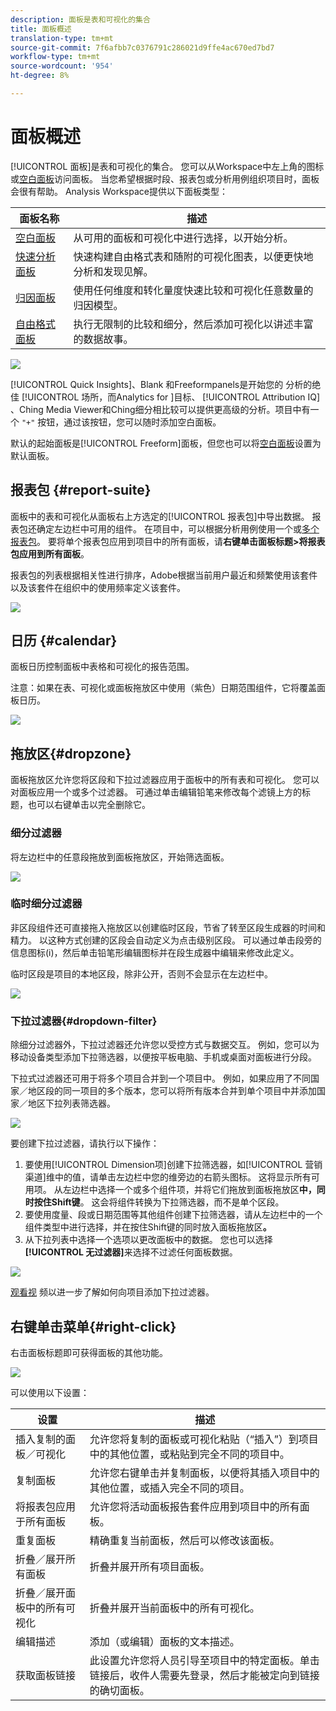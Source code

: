 ```yaml
---
description: 面板是表和可视化的集合
title: 面板概述
translation-type: tm+mt
source-git-commit: 7f6afbb7c0376791c286021d9ffe4ac670ed7bd7
workflow-type: tm+mt
source-wordcount: '954'
ht-degree: 8%

---
```



# 面板概述

[!UICONTROL 面板]是表和可视化的集合。 您可以从Workspace中左上角的图标或[空白面板](/help/analysis-workspace/c-panels/blank-panel.md)访问面板。 当您希望根据时段、报表包或分析用例组织项目时，面板会很有帮助。 Analysis Workspace提供以下面板类型：

| 面板名称 | 描述 |
| --- | --- |
| [空白面板](/help/analysis-workspace/c-panels/blank-panel.md) | 从可用的面板和可视化中进行选择，以开始分析。 |
| [快速分析面板](quickinsight.md) | 快速构建自由格式表和随附的可视化图表，以便更快地分析和发现见解。 |
| [归因面板](attribution.md) | 使用任何维度和转化量度快速比较和可视化任意数量的归因模型。 |
| [自由格式面板](freeform-panel.md) | 执行无限制的比较和细分，然后添加可视化以讲述丰富的数据故事。 |

![](assets/panel-overview.png)

[!UICONTROL Quick Insights]、Blank  和Freeformpanels是开始您的  分析的绝佳 [!UICONTROL 场所，而Analytics for ]目标、 [!UICONTROL Attribution IQ]    、Ching Media Viewer和Ching细分相比较可以提供更高级的分析。项目中有一个 `"+"` 按钮，通过该按钮，您可以随时添加空白面板。

默认的起始面板是[!UICONTROL Freeform]面板，但您也可以将[空白面板](/help/analysis-workspace/c-panels/blank-panel.md)设置为默认面板。

## 报表包 {#report-suite}

面板中的表和可视化从面板右上方选定的[!UICONTROL 报表包]中导出数据。 报表包还确定左边栏中可用的组件。 在项目中，可以根据分析用例使用一个或[多个报表包](https://docs.adobe.com/content/help/zh-Hans/analytics/analyze/analysis-workspace/build-workspace-project/multiple-report-suites.html)。 要将单个报表包应用到项目中的所有面板，请&#x200B;**右键单击面板标题>将报表包应用到所有面板**。

报表包的列表根据相关性进行排序，Adobe根据当前用户最近和频繁使用该套件以及该套件在组织中的使用频率定义该套件。

![](assets/panel-report-suite.png)

## 日历 {#calendar}

面板日历控制面板中表格和可视化的报告范围。

注意：如果在表、可视化或面板拖放区中使用（紫色）日期范围组件，它将覆盖面板日历。

![](assets/panel-calendar.png)

## 拖放区{#dropzone}

面板拖放区允许您将区段和下拉过滤器应用于面板中的所有表和可视化。 您可以对面板应用一个或多个过滤器。 可通过单击编辑铅笔来修改每个滤镜上方的标题，也可以右键单击以完全删除它。

### 细分过滤器

将左边栏中的任意段拖放到面板拖放区，开始筛选面板。

![](assets/segment-filter.png)

### 临时细分过滤器

非区段组件还可直接拖入拖放区以创建临时区段，节省了转至区段生成器的时间和精力。 以这种方式创建的区段会自动定义为点击级别区段。 可以通过单击段旁的信息图标(i)，然后单击铅笔形编辑图标并在段生成器中编辑来修改此定义。

临时区段是项目的本地区段，除非公开，否则不会显示在左边栏中。

![](assets/adhoc-segment-filter.png)

### 下拉过滤器{#dropdown-filter}

除细分过滤器外，下拉过滤器还允许您以受控方式与数据交互。 例如，您可以为移动设备类型添加下拉筛选器，以便按平板电脑、手机或桌面对面板进行分段。

下拉式过滤器还可用于将多个项目合并到一个项目中。 例如，如果应用了不同国家／地区段的同一项目的多个版本，您可以将所有版本合并到单个项目中并添加国家／地区下拉列表筛选器。

![](assets/dropdown-filter-intro.png)

要创建下拉过滤器，请执行以下操作：

1. 要使用[!UICONTROL Dimension项]创建下拉筛选器，如[!UICONTROL 营销渠道]维中的值，请单击左边栏中您的维旁边的右箭头图标。 这将显示所有可用项。 从左边栏中选择一个或多个组件项，并将它们拖放到面板拖放区&#x200B;**中，同时按住Shift键**。 这会将组件转换为下拉筛选器，而不是单个区段。
1. 要使用度量、段或日期范围等其他组件创建下拉筛选器，请从左边栏中的一个组件类型中进行选择，并在按住Shift键的同时放入面板拖放区&#x200B;**。**
1. 从下拉列表中选择一个选项以更改面板中的数据。 您也可以选择&#x200B;**[!UICONTROL 无过滤器]**&#x200B;来选择不过滤任何面板数据。

![](assets/create-dropdown.png)

[观看视](https://docs.adobe.com/content/help/en/analytics-learn/tutorials/analysis-workspace/using-panels/using-panels-to-organize-your-analysis-workspace-projects.html) 频以进一步了解如何向项目添加下拉过滤器。

## 右键单击菜单{#right-click}

右击面板标题即可获得面板的其他功能。

![](assets/right-click-menu.png)

可以使用以下设置：

| 设置 | 描述 |
| --- | --- |
| 插入复制的面板／可视化 | 允许您将复制的面板或可视化粘贴（“插入”）到项目中的其他位置，或粘贴到完全不同的项目中。 |
| 复制面板 | 允许您右键单击并复制面板，以便将其插入项目中的其他位置，或插入完全不同的项目。 |
| 将报表包应用于所有面板 | 允许您将活动面板报告套件应用到项目中的所有面板。 |
| 重复面板 | 精确重复当前面板，然后可以修改该面板。 |
| 折叠／展开所有面板 | 折叠并展开所有项目面板。 |
| 折叠／展开面板中的所有可视化 | 折叠并展开当前面板中的所有可视化。 |
| 编辑描述 | 添加（或编辑）面板的文本描述。 |
| 获取面板链接 | 此设置允许您将人员引导至项目中的特定面板。单击链接后，收件人需要先登录，然后才能被定向到链接的确切面板。 |
